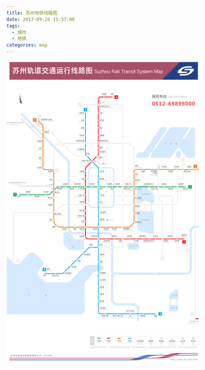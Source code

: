 ```yaml
---
title: 苏州地铁线路图
date: 2017-09-16 15:37:00
tags:
  - 城市
  - 地铁
categories: map
---
```


![](/images/map/metro-suzhou.gif)
